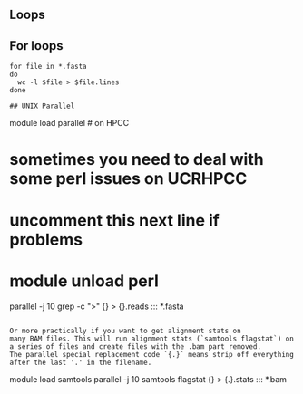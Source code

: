 ## Loops


## For loops

```
for file in *.fasta
do
  wc -l $file > $file.lines
done

## UNIX Parallel

```
module load parallel # on HPCC
# sometimes you need to deal with some perl issues on UCRHPCC
# uncomment this next line if problems
# module unload perl

parallel -j 10 grep -c ">" {} \> {}.reads  ::: *.fasta
```

Or more practically if you want to get alignment stats on
many BAM files. This will run alignment stats (`samtools flagstat`) on
a series of files and create files with the .bam part removed.
The parallel special replacement code `{.}` means strip off everything
after the last '.' in the filename.

```
module load samtools
parallel -j 10 samtools flagstat {} > {.}.stats ::: *.bam
```
